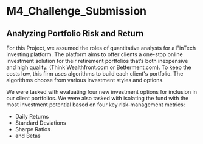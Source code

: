 # M4_Challenge_Submission

## Analyzing Portfolio Risk and Return

For this Project, we assumed the roles of quantitative analysts for a FinTech investing platform. The platform aims to offer clients a one-stop online investment solution for their retirement portfolios that’s both inexpensive and high quality. (Think Wealthfront.com or Betterment.com). To keep the costs low, this firm uses algorithms to build each client's portfolio. The algorithms choose from various investment styles and options.

We were tasked with evaluating four new investment options for inclusion in our client portfolios. We were also tasked with isolating the fund with the most investment potential based on four key risk-management metrics: 
- Daily Returns
- Standard Deviations
- Sharpe Ratios
- and Betas
